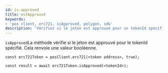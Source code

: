 ```yaml
---
id: is-approved
title: estApprouvé
keywords:
- 'pos client, erc721, isApproved, polygon, sdk'
description: 'Vérifiez si le jeton est approuvé pour un tokenId spécifié.'
---
```


`isApproved`La méthode vérifie si le jeton est approuvé pour le tokenId spécifié. Cela renvoie une valeur booléenne.

```
const erc721Token = posClient.erc721(<token address>, true);

const result = await erc721Token.isApproved(<tokenId>);

```
